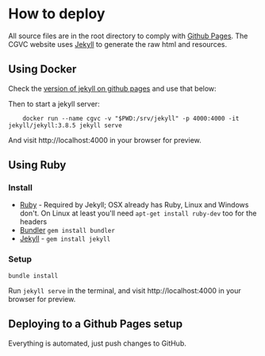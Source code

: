 How to deploy
===============

All source files are in the root directory to comply with [Github Pages](https://pages.github.com). The CGVC website uses [Jekyll](http://jekyllrb.com) to generate the raw html and resources.

## Using Docker

Check the [version of jekyll on github pages](https://pages.github.com/versions/) and use that below:

Then to start a jekyll server:
	
		docker run --name cgvc -v "$PWD:/srv/jekyll" -p 4000:4000 -it jekyll/jekyll:3.8.5 jekyll serve
	
And visit http://localhost:4000 in your browser for preview.

## Using Ruby

### Install

- [Ruby](https://www.ruby-lang.org/en/) - Required by Jekyll; OSX already has Ruby, Linux and Windows don't. On Linux at least you'll need `apt-get install ruby-dev` too for the headers
- [Bundler](http://bundler.io/#getting-started) `gem install bundler`
- [Jekyll](http://jekyllrb.com) - `gem install jekyll`

### Setup

	bundle install

Run `jekyll serve` in the terminal, and visit http://localhost:4000 in your browser for preview.

## Deploying to a Github Pages setup

Everything is automated, just push changes to GitHub.
